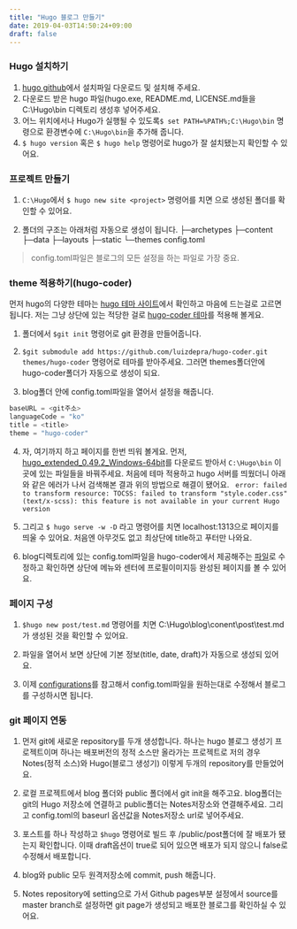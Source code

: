 ```yaml
---
title: "Hugo 블로그 만들기"
date: 2019-04-03T14:50:24+09:00
draft: false
---
```

### Hugo 설치하기

1. [hugo github](https://github.com/gohugoio/hugo/releases)에서 설치파일 다운로드 및 설치해 주세요.
2. 다운로드 받은 hugo 파일(hugo.exe, README.md, LICENSE.md들을 C:\Hugo\bin 디렉토리 생성후 넣어주세요.
3. 어느 위치에서나 Hugo가 실행될 수 있도록`$ set PATH=%PATH%;C:\Hugo\bin`  명령으로 환경변수에  `C:\Hugo\bin`을 추가해 줍니다.
4. `$ hugo version`  혹은  `$ hugo help` 명령어로 hugo가 잘 설치됐는지 확인할 수 있어요.


### 프로젝트 만들기
1. `C:\Hugo`에서 `$ hugo new site <project>` 명령어를 치면 <project>으로 생성된 폴더를 확인할 수 있어요.

2. <project>폴더의 구조는 아래처럼 자동으로 생성이 됩니다.
├─archetypes
├─content
├─data
├─layouts
├─static
└─themes
config.toml

> config.toml파일은 블로그의 모든 설정을 하는 파일로 가장 중요.

### theme 적용하기(hugo-coder)
먼저 hugo의 다양한 테마는 [hugo 테마 사이트](https://themes.gohugo.io/)에서 확인하고 마음에 드는걸로 고르면 됩니다.
저는 그냥 상단에 있는 적당한 걸로 [hugo-coder 테마](https://github.com/luizdepra/hugo-coder)를 적용해 볼게요.

1. <project>폴더에서 `$git init` 명령어로 git 환경을 만들어줍니다.

2. `$git submodule add https://github.com/luizdepra/hugo-coder.git themes/hugo-coder` 명령어로 테마를 받아주세요.  그러면 themes폴더안에 hugo-coder폴더가 자동으로 생성이 되요.

3. blog폴더 안에 config.toml파일을 열어서 설정을 해줍니다.
```js  
baseURL = <git주소>
languageCode = "ko"  
title = <title>
theme = "hugo-coder"
```  

4. 자, 여기까지 하고 페이지를 한번 띄워 볼게요.
먼저,  [hugo_extended_0.49.2_Windows-64bit](https://github.com/hizzins/Hugo/files/3021908/hugo_extended_0.49.2_Windows-64bit.zip%22)를 다운로드 받아서  `C:\Hugo\bin` 이곳에 있는 파일들을 바꿔주세요.
처음에 테마 적용하고 hugo 서버를 띄웠더니 아래와 같은 에러가 나서 검색해본 결과 위의 방법으로 해결이 됐어요.
``` error: failed to transform resource: TOCSS: failed to transform "style.coder.css" (text/x-scss): this feature is not available in your current Hugo version```

5. 그리고  `$ hugo serve -w -D` 라고 명령어를 치면 localhost:1313으로 페이지를 띄울 수 있어요.
처음엔 아무것도 없고 최상단에 title하고 푸터만 나와요.

6. blog디렉토리에 있는 config.toml파일을 hugo-coder에서 제공해주는 [파일](https://github.com/luizdepra/hugo-coder/blob/master/exampleSite/config.toml)로 수정하고 확인하면 상단에 메뉴와 센터에 프로필이미지등 완성된 페이지를 볼 수 있어요.

### 페이지 구성

1. `$hugo new post/test.md`  명령어를 치면 C:\Hugo\blog\conent\post\test.md 가 생성된 것을 확인할 수 있어요.

2. 파일을 열어서 보면 상단에 기본 정보(title, date, draft)가 자동으로 생성되 있어요.

3. 이제 [configurations](https://github.com/luizdepra/hugo-coder/wiki/Configurations#complete-example)를 참고해서 config.toml파일을 원하는대로 수정해서 블로그를 구성하시면 됩니다.

### git 페이지 연동
1. 먼저 git에 새로운 repository를  두개 생성합니다.
하나는 hugo 블로그 생성기 프로젝트이며 하나는 배포버전의 정적 소스만 올라가는 프로젝트로 저의 경우 Notes(정적 소스)와 Hugo(블로그 생성기) 이렇게 두개의 repository를 만들었어요.

2. 로컬 프로젝트에서 blog 폴더와 public 폴더에서 git init을 해주고요.
blog폴더는 git의 Hugo 저장소에 연결하고 public폴더는 Notes저장소와 연결해주세요. 
그리고 config.toml의 baseurl 옵션값을 Notes저장소 url로 넣어주세요.

3. 포스트를 하나 작성하고 `$hugo` 명령어로 빌드 후 /public/post폴더에 잘 배포가 됐는지 확인합니다. 이때 draft옵션이 true로 되어 있으면 배포가 되지 않으니 false로 수정해서 배포합니다.

4. blog와 public 모두 원격저장소에 commit, push 해줍니다. 

5. Notes repository에 setting으로 가서 Github pages부분 설정에서 source를 master branch로 설정하면 git page가 생성되고 배포한 블로그를 확인하실 수 있어요.